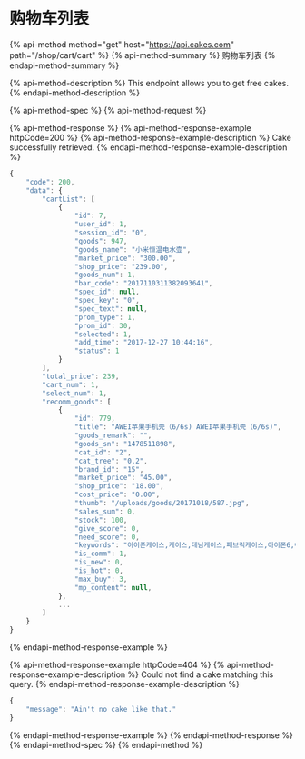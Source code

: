 # 购物车列表

{% api-method method="get" host="https://api.cakes.com" path="/shop/cart/cart" %}
{% api-method-summary %}
购物车列表
{% endapi-method-summary %}

{% api-method-description %}
This endpoint allows you to get free cakes.
{% endapi-method-description %}

{% api-method-spec %}
{% api-method-request %}

{% api-method-response %}
{% api-method-response-example httpCode=200 %}
{% api-method-response-example-description %}
Cake successfully retrieved.
{% endapi-method-response-example-description %}

```javascript
{
    "code": 200,
    "data": {
        "cartList": [
            {
                "id": 7,
                "user_id": 1,
                "session_id": "0",
                "goods": 947,
                "goods_name": "小米恒温电水壶",
                "market_price": "300.00",
                "shop_price": "239.00",
                "goods_num": 1,
                "bar_code": "2017110311382093641",
                "spec_id": null,
                "spec_key": "0",
                "spec_text": null,
                "prom_type": 1,
                "prom_id": 30,
                "selected": 1,
                "add_time": "2017-12-27 10:44:16",
                "status": 1
            }
        ],
        "total_price": 239,
        "cart_num": 1,
        "select_num": 1,
        "recomm_goods": [
            {
                "id": 779,
                "title": "AWEI苹果手机壳（6/6s) AWEI苹果手机壳（6/6s)",
                "goods_remark": "",
                "goods_sn": "1478511898",
                "cat_id": "2",
                "cat_tree": "0,2",
                "brand_id": "15",
                "market_price": "45.00",
                "shop_price": "18.00",
                "cost_price": "0.00",
                "thumb": "/uploads/goods/20171018/587.jpg",
                "sales_sum": 0,
                "stock": 100,
                "give_score": 0,
                "need_score": 0,
                "keywords": "아이폰케이스,케이스,데님케이스,패브릭케이스,아이폰6,아이폰6S,아이폰6PLUS,아이폰6S PLUS,아이폰 플러스",
                "is_comm": 1,
                "is_new": 0,
                "is_hot": 0,
                "max_buy": 3,
                "mp_content": null,
            },
            ...
        ]
    }
}
```
{% endapi-method-response-example %}

{% api-method-response-example httpCode=404 %}
{% api-method-response-example-description %}
Could not find a cake matching this query.
{% endapi-method-response-example-description %}

```javascript
{
    "message": "Ain't no cake like that."
}
```
{% endapi-method-response-example %}
{% endapi-method-response %}
{% endapi-method-spec %}
{% endapi-method %}



